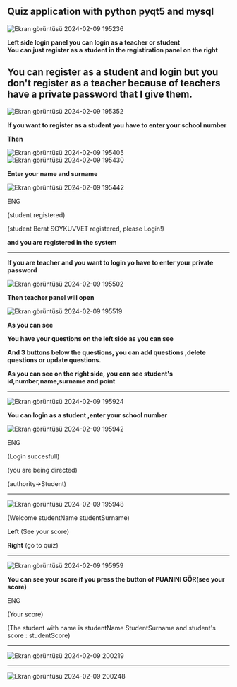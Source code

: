 **Quiz application with python pyqt5 and mysql**
-------------------------------------------------------------------------------------------------

![Ekran görüntüsü 2024-02-09 195236](https://github.com/soykuvvetberat34/QuizApp_with_python_pyqt5_mysql/assets/69586522/aa8494cd-f2ed-47bc-962b-2c610ef3044f)


**Left side login panel you can login as a teacher or student**   
**You can just register as a student in the registiration panel on the right**

**You can register as a student and login but you don't register as a teacher because of teachers have a private password that I give them.**
-------------------------------------------------------------------------------------------------



![Ekran görüntüsü 2024-02-09 195352](https://github.com/soykuvvetberat34/QuizApp_with_python_pyqt5_mysql/assets/69586522/b6d58348-0026-4e0d-991c-9db2660b156c)


**If you want to register as a student you have to enter your school number**

**Then**


![Ekran görüntüsü 2024-02-09 195405](https://github.com/soykuvvetberat34/QuizApp_with_python_pyqt5_mysql/assets/69586522/ab563678-e176-4873-8db5-d7265b2ca294)                                           ![Ekran görüntüsü 2024-02-09 195430](https://github.com/soykuvvetberat34/QuizApp_with_python_pyqt5_mysql/assets/69586522/8b25bcdb-8e9b-4a84-bf43-399735cef4cc)

**Enter your name and surname**

![Ekran görüntüsü 2024-02-09 195442](https://github.com/soykuvvetberat34/QuizApp_with_python_pyqt5_mysql/assets/69586522/dddd6d5c-a1d4-41e9-93e9-1665123bd541)


ENG

(student registered)

(student Berat SOYKUVVET registered, please Login!)

**and you are registered in the system**

-------------------------------------------------------------------------------------------------

**If you are teacher and you want to login yo have to enter your private password**


![Ekran görüntüsü 2024-02-09 195502](https://github.com/soykuvvetberat34/QuizApp_with_python_pyqt5_mysql/assets/69586522/94c47d62-9b85-4337-808e-5123803f51bc)

**Then teacher panel will open**



![Ekran görüntüsü 2024-02-09 195519](https://github.com/soykuvvetberat34/QuizApp_with_python_pyqt5_mysql/assets/69586522/abf173f3-bc64-4acd-b316-628e59688620)

**As you can see**

**You have your questions on the left side as you can see**

**And 3 buttons below the questions, you can add questions ,delete questions or update questions.**

**As you can see on the right side, you can see student's id,number,name,surname and point**

------------------------------------------------------------------------------------

![Ekran görüntüsü 2024-02-09 195924](https://github.com/soykuvvetberat34/QuizApp_with_python_pyqt5_mysql/assets/69586522/242b3d5f-a940-4803-888c-a972665aef27)


**You can login as a student ,enter your school number**


![Ekran görüntüsü 2024-02-09 195942](https://github.com/soykuvvetberat34/QuizApp_with_python_pyqt5_mysql/assets/69586522/a735e5f9-24ab-4792-99ff-927725b79082)


ENG

(Login succesfull)

(you are being directed)

(authority->Student)

-----------------------------------------------------------------------------------------

![Ekran görüntüsü 2024-02-09 195948](https://github.com/soykuvvetberat34/QuizApp_with_python_pyqt5_mysql/assets/69586522/207e71a9-7bb6-489f-8d9e-ad3743b67aa8)

(Welcome studentName studentSurname)

**Left**
(See your score)

**Right**
(go to quiz)

----------------------------------------------------------------------------------------
![Ekran görüntüsü 2024-02-09 195959](https://github.com/soykuvvetberat34/QuizApp_with_python_pyqt5_mysql/assets/69586522/ab00d592-9860-4797-a248-da17d541f473)

**You can see your score if you press the button of PUANINI GÖR(see your score)**

ENG

(Your score)

(The student with name is studentName StudentSurname and student's score : studentScore)


--------------------------------------------------------------------------------------
![Ekran görüntüsü 2024-02-09 200219](https://github.com/soykuvvetberat34/QuizApp_with_python_pyqt5_mysql/assets/69586522/8ddaf338-ddb8-4043-8976-7a39c47b7206)




----------------------------------------------------------------------------------------
![Ekran görüntüsü 2024-02-09 200248](https://github.com/soykuvvetberat34/QuizApp_with_python_pyqt5_mysql/assets/69586522/2e46c50c-a93e-43b3-90b1-90c6b5f482eb)

